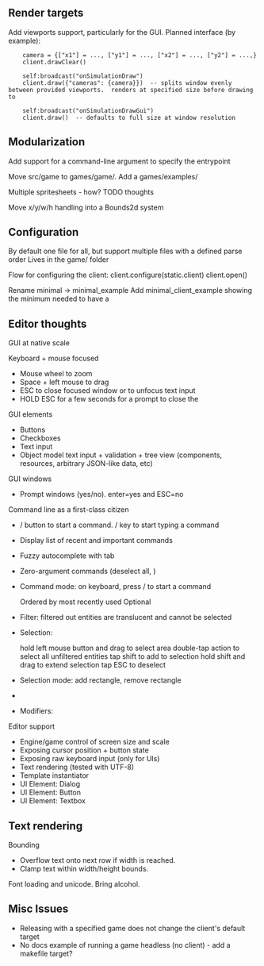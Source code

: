 

Render targets
-------------------

Add viewports support, particularly for the GUI.  Planned interface (by example):
```
	camera = {["x1"] = ..., ["y1"] = ..., ["x2"] = ..., ["y2"] = ...,}
	client.drawClear()

	self:broadcast("onSimulationDraw")
	client.draw({"cameras": {camera}})  -- splits window evenly between provided viewports.  renders at specified size before drawing to 

	self:broadcast("onSimulationDrawGui")
	client.draw()  -- defaults to full size at window resolution
```


Modularization
--------------
Add support for a command-line argument to specify the entrypoint

Move src/game to games/game/.  Add a games/examples/

Multiple spritesheets - how?  TODO thoughts

Move x/y/w/h handling into a Bounds2d system


Configuration
-------------
By default one file for all, but support multiple files with a defined parse order
Lives in the game/ folder

Flow for configuring the client:
	client.configure(static.client)
	client.open()

Rename minimal -> minimal_example
Add minimal_client_example showing the minimum needed to have a


Editor thoughts
---------------

GUI at native scale

Keyboard + mouse focused

- Mouse wheel to zoom
- Space + left mouse to drag
- ESC to close focused window or to unfocus text input
- HOLD ESC for a few seconds for a prompt to close the 

GUI elements

- Buttons
- Checkboxes
- Text input
- Object model text input + validation + tree view (components, resources, arbitrary JSON-like data, etc)

GUI windows
- Prompt windows (yes/no). enter=yes and ESC=no

Command line as a first-class citizen

- / button to start a command.  / key to start typing a command
- Display list of recent and important commands
- Fuzzy autocomplete with tab
- Zero-argument commands (deselect all, )
- Command mode: on keyboard, press / to start a command

	Ordered by most recently used
	Optional 

- Filter: filtered out entities are translucent and cannot be selected
- Selection:

	hold left mouse button and drag to select area
	double-tap action to select all unfiltered entities
	tap shift to add to selection
	hold shift and drag to extend selection
	tap ESC to deselect

- Selection mode: add rectangle, remove rectangle
- 
- Modifiers: 

Editor support

- Engine/game control of screen size and scale
- Exposing cursor position + button state
- Exposing raw keyboard input (only for UIs)
- Text rendering (tested with UTF-8)
- Template instantiator
- UI Element: Dialog
- UI Element: Button
- UI Element: Textbox



Text rendering
--------------
Bounding
- Overflow text onto next row if width is reached.
- Clamp text within width/height bounds.

Font loading and unicode.  Bring alcohol.


Misc Issues
-----------

- Releasing with a specified game does not change the client's default target
- No docs example of running a game headless (no client) - add a makefile target?

